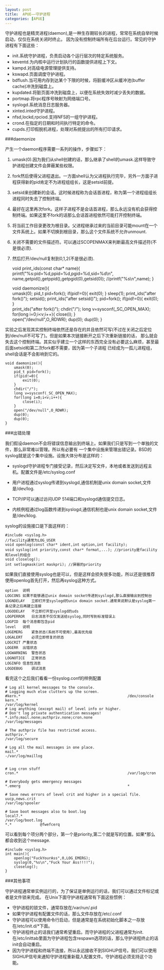 ```yaml
---
layout: post
title:  APUE——守护进程
categories: [APUE]
---
```




守护进程也是精灵进程(daemon),是一种生存期较长的进程，常常在系统自举时候启动，仅仅在系统关闭时终止。 因为没有控制终端所有在后台运行。常见的守护进程有下面这些：

-	init.系统守护进程，负责启动各个运行层次的特定系统服务。
-	keventd.为内核中运行计划执行的函数提供进程上下文。
-	kampd.对高级电源管理提供支持。
-	kswapd.页面调度守护进程。
-	bdflush.当可用内存到达某个下限的时候，将脏缓冲区从缓冲池(buffer cache)冲洗到磁盘上。
-	kupdated.将脏页面冲洗到磁盘上，以便在系统失效时减少丢失的数据。
-	portmap.将rpc程序号映射为网络端口号。
-	syslogd.系统消息日志服务器。
-	xinted.inted守护进程。
-	nfsd,lockd,rpciod.支持NFS的一组守护进程。
-	crond.在指定的日期和时间执行特定的命令。
-	cupds.打印假脱机进程，处理对系统提出的所有打印请求。

###daemonize

产生一个daemon程序需要一系列的操作，步骤如下：

1. umask(0).因为我们从shell创建的话，那么继承了shell的umask.这样导致守护进程创建文件会屏蔽某些权限。
2. fork然后使得父进程退出。一方面shell认为父进程执行完毕，另外一方面子进程获得新的pid肯定不为进程组组长，这是setsid前提。
3. setsid来创建新的会话。这时候进程称为会话首进程，称为第一个进程组组长进程同时失去了控制终端。
4. 最好在这里再次fork。这样子进程不是会话首进程，那么永远没有机会获得控制终端。如果这里不fork的话那么会话首进程依然可能打开控制终端。
5. 将当前工作目录更改为根目录。父进程继承过来的当前目录可能mount在一个文件系统上。如果不切换到根目录，那么这个文件系统不允许unmount.
6. 关闭不需要的文件描述符。可以通过SCOPENMAX来判断最高文件描述符(不是很必须).
7. 然后打开/dev/null复制到0,1,2(不是很必须).


	void print_ids(const char* name){
	    printf("%s:pid=%d,ppid=%d,pgid=%d,sid=%d\n",
	           name,getpid(),getppid(),getpgid(0),getsid(0));
	    //printf("%s\n",name);
	}
	
	void daemonize(){    
	    umask(0);
	    pid_t pid=fork();
	    if(pid!=0){
	        exit(0);
	    }
	    sleep(1);
	    print_ids("after fork()");
	    setsid();
	    print_ids("after setsid()");
	    pid=fork();
	    if(pid!=0){
	        exit(0);
	    }    
	    print_ids("after fork()");
	    chdir("/");
	    long v=sysconf(_SC_OPEN_MAX);
	    for(long i=0;i<v;i++){
	        close(i);
	    }        
	    open("/dev/null",O_RDWR);
	    dup(0);
	    dup(0);
	}

实验之后发现其实控制终端依然还是存在的并且依然可写(不过在关闭之后定位到/dev/null不可写了)。但是如果本次链接断开之后下次重新链接的话， 那么就会失去这个控制终端。其实似乎建立一个这样的东西完全没有必要这么麻烦，甚至最后面setsid和第二次fork都不需要，因为第一个子进程 已经成为一孤儿进程组，shell会话是不会影响到它的。

	void daemonize(){    
	    umask(0);
	    pid_t pid=fork();
	    if(pid!=0){
	        exit(0);
	    }
	    chdir("/");
	    long v=sysconf(_SC_OPEN_MAX);
	    for(long i=0;i<v;i++){
	        close(i);
	    }        
	    open("/dev/null",O_RDWR);
	    dup(0);
	    dup(0);
	}

###出错处理

我们假设daemon不会将错误信息输出到终端上。如果我们只是写到一个单独的文件，那么非常难以管理。所以有必要有 一个集中设施来管理出错记录。BSD的syslog就是这个集中设施。设施大体分布是这样的：

-	syslogd守护进程专门接受记录，然后决定写文件，本地或者发送到远程主机。配置文件是/etc/syslog.conf

-	用户进程通过syslog传递到syslogd,通信机制是unix domain socket,文件是/dev/log.
-	TCP/IP可以通过访问UDP 514端口和syslogd通信提交日志。
-	内核例程通过log函数传递到syslogd,通信机制也是unix domain socket,文件是/dev/klog.

syslog的设施接口是下面这样的：

	#include <syslog.h>
	//facility通常为LOG_USER
	void openlog(const char* ident,int option,int facility);
	void syslog(int priority,const char* format,...); //priority是facility和level的组合
	void closelog();
	int setlogmask(int maskpri); //屏蔽的priority

如果我们直接使用syslog也是可以，但是这样会损失很多功能，所以还是很推荐使用openlog首先打开，然后再syslog这种方式。

	option	说明
	LOGCONS	如果不能够通过unix domain socket传递到syslogd,那么直接输出到控制台
	LOGNDELAY	立即打开至syslogd的unix domain socket.通常来说默认是syslog第一条记录之后再建立连接
	LOGODELAY	不立即打开至syslogd的uds
	LOGPERROR	日志消息不仅仅发送给syslog,同时写到标准错误上
	LOGPID	每个消息都包含pid
	level	说明
	LOGEMERG	紧急状态(系统不可使用),最高优先级
	LOGALERT	必须立即修复的状态
	LOGCRIT	严重状态
	LOGERR	出错状态
	LOGWARNING	警告状态
	LOGNOTICE	正常状态
	LOGINFO	信息性消息
	LOGDEBUG	调试消息

看完这个之后我们看看一份syslog.conf的样例配置

	# Log all kernel messages to the console.
	# Logging much else clutters up the screen.
	#kern.*                                                 /dev/console
	kern.*                                                  /var/log/kernel
	# Log anything (except mail) of level info or higher.
	# Don't log private authentication messages!
	*.info;mail.none;authpriv.none;cron.none                /var/log/messages
	
	# The authpriv file has restricted access.
	authpriv.*                                              /var/log/secure
	
	# Log all the mail messages in one place.
	mail.*                                                  -/var/log/maillog
	
	
	# Log cron stuff
	cron.*                                                  /var/log/cron
	
	# Everybody gets emergency messages
	*.emerg                                                 *
	
	# Save news errors of level crit and higher in a special file.
	uucp,news.crit                                          /var/log/spooler
	
	# Save boot messages also to boot.log
	local7.*                                                /var/log/boot.log
	*.*             @fwefcerq

可以看到每个项分两个部分，第一个是priority,第二个就是写的位置。如果*那么都会收到这个message.

	#include <syslog.h>
	int main(){
	    openlog("FuckYourAss",0,LOG_EMERG);
	    syslog(0,"%s\n","Fuck Your Ass!!!!");
	    closelog();
	}

###其他事项

守护进程通常单实例运行的，为了保证是单例运行的话，我们可以通过文件标记或者是文件锁来完成。 在Unix下面守护进程通常有下面这些惯例：

-	守护进程的锁文件，通常存放在/var/run/<name>.pid
-	如果守护进程有配置文件的话，那么文件存放在/etc/<name>.conf
-	守护进程可以使用命令行启动，但是通常是在系统初始化脚本之一存放在/etc/init.d/*下面。
-	守护进程终止的话我们通常希望重启。而守护进程的父进程通常为init.在/etc/inittab里面为守护进程包含respawn选项的话，那么守护进程终止的话init会自动重启。
-	因为守护进程和终端不连接，所以永远接收不到SIGHUP信号。我们可以使用SIGHUP信号来通知守护进程重新载入配置文件。守护进程必须支持这个功能。